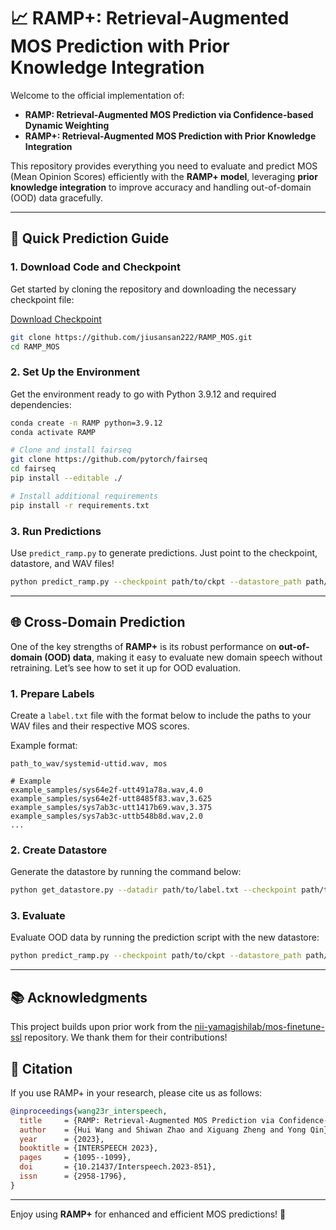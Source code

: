 # 📈 **RAMP+: Retrieval-Augmented MOS Prediction with Prior Knowledge Integration**

Welcome to the official implementation of:

- **RAMP: Retrieval-Augmented MOS Prediction via Confidence-based Dynamic Weighting**
- **RAMP+: Retrieval-Augmented MOS Prediction with Prior Knowledge Integration**

This repository provides everything you need to evaluate and predict MOS (Mean Opinion Scores) efficiently with the **RAMP+ model**, leveraging **prior knowledge integration** to improve accuracy and handling out-of-domain (OOD) data gracefully.

---

## 🚀 **Quick Prediction Guide**

### 1. **Download Code and Checkpoint**

Get started by cloning the repository and downloading the necessary checkpoint file:

[Download Checkpoint](https://drive.google.com/file/d/1-l5huyOHWXFtSlGfHnHJVA7dcVS2RSdM/view?usp=sharing)

```bash
git clone https://github.com/jiusansan222/RAMP_MOS.git
cd RAMP_MOS
```

### 2. **Set Up the Environment**

Get the environment ready to go with Python 3.9.12 and required dependencies:

```bash
conda create -n RAMP python=3.9.12
conda activate RAMP

# Clone and install fairseq
git clone https://github.com/pytorch/fairseq
cd fairseq
pip install --editable ./

# Install additional requirements
pip install -r requirements.txt
```

### 3. **Run Predictions**

Use `predict_ramp.py` to generate predictions. Just point to the checkpoint, datastore, and WAV files!

```bash
python predict_ramp.py --checkpoint path/to/ckpt --datastore_path path/to/datastore --wavdir path/to/wav --outfile path/to/answer
```

---

## 🌐 **Cross-Domain Prediction**

One of the key strengths of **RAMP+** is its robust performance on **out-of-domain (OOD) data**, making it easy to evaluate new domain speech without retraining. Let’s see how to set it up for OOD evaluation. 

### 1. **Prepare Labels**

Create a `label.txt` file with the format below to include the paths to your WAV files and their respective MOS scores.

Example format:

```
path_to_wav/systemid-uttid.wav, mos

# Example
example_samples/sys64e2f-utt491a78a.wav,4.0
example_samples/sys64e2f-utt8485f83.wav,3.625
example_samples/sys7ab3c-utt1417b69.wav,3.375
example_samples/sys7ab3c-uttb548b8d.wav,2.0
...
```

### 2. **Create Datastore**

Generate the datastore by running the command below:

```bash
python get_datastore.py --datadir path/to/label.txt --checkpoint path/to/ckpt --datastore_path path/to/datastore
```

### 3. **Evaluate**

Evaluate OOD data by running the prediction script with the new datastore:

```bash
python predict_ramp.py --checkpoint path/to/ckpt --datastore_path path/to/new_datastore --wavdir path/to/wav --outfile path/to/answer
```

---

## 📚 **Acknowledgments**

This project builds upon prior work from the [nii-yamagishilab/mos-finetune-ssl](https://github.com/nii-yamagishilab/mos-finetune-ssl) repository. We thank them for their contributions! 

## 📑 **Citation**

If you use RAMP+ in your research, please cite us as follows:

```bibtex
@inproceedings{wang23r_interspeech,
  title     = {RAMP: Retrieval-Augmented MOS Prediction via Confidence-based Dynamic Weighting},
  author    = {Hui Wang and Shiwan Zhao and Xiguang Zheng and Yong Qin},
  year      = {2023},
  booktitle = {INTERSPEECH 2023},
  pages     = {1095--1099},
  doi       = {10.21437/Interspeech.2023-851},
  issn      = {2958-1796},
}
```

---

Enjoy using **RAMP+** for enhanced and efficient MOS predictions! 🎉

